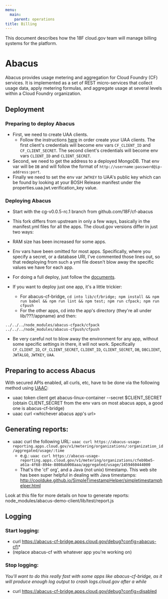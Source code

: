 ```yaml
---
menu:
  main:
    parent: operations
title: Billing
---
```


This document describes how the 18F cloud.gov team will manage billing systems for the platform.

# Abacus

Abacus provides usage metering and aggregation for Cloud Foundry (CF) services. It is implemented as a set of REST micro-services that collect usage data, apply metering formulas, and aggregate usage at several levels within a Cloud Foundry organization.

## Deployment

### Preparing to deploy Abacus

- First, we need to create UAA clients.
  - Follow the instructions [here](https://github.com/18F/cf-abacus/blob/cg-v0.0.5-rc.1/lib/cf/bridge/README.md#uaa-clients) in order create your UAA clients. The first client's credentials will become env vars `CF_CLIENT_ID` and `CF_CLIENT_SECRET`. The second client's credentials will become env vars `CLIENT_ID` and `CLIENT_SECRET`.
- Second, we need to get the address to a deployed MongoDB. That env var will be `DB` and will follow the format of `http://username:password@ip-address:port`.
- Finally we need to set the env var `JWTKEY` to UAA's public key which can be found by looking at your BOSH Release manifest under the properties.uaa.jwt.verification_key value.

### Deploying Abacus

- Start with the cg-v0.0.5-rc.1 branch from github.com/18F/cf-abacus
- This fork differs from upstream in only a few ways, basically in the manifest.yml files for all the apps. The cloud.gov versions differ in just two ways:
- RAM size has been increased for some apps.
- Env vars have been omitted for most apps. Specifically, where you specify a secret, or a database URI, I've commented those lines out, so that redeploying from such a yml file doesn't blow away the specific values we have for each app.


- For doing a full deploy, just follow the [documents](https://github.com/18F/cf-abacus/tree/cg-v0.0.5-rc.1#deploying-to-cloud-foundry).

- If you want to deploy just one app, it's a little trickier:
  - For abacus-cf-bridge, `cd into lib/cf/bridge; npm install && npm run babel && npm run lint && npm test; npm run cfpack; npm run cfpush`
  - For the other apps, cd into the app's directory (they're all under lib/???/appname) and then:
```
../../../node_modules/abacus-cfpack/cfpack
../../../node_modules/abacus-cfpush/cfpush
  ```
- Be very careful not to blow away the environment for any app, without some specific settings in there, it will not work. Specifically `CF_CLIENT_ID`, `CF_CLIENT_SECRET`, `CLIENT_ID`, `CLIENT_SECRET`, `DB`, `DBCLIENT`, `JWTALGO`, `JWTKEY`, `UAA`.

## Preparing to access Abacus
With secured APIs enabled, all curls, etc, have to be done via the following method using [UAAC](https://github.com/cloudfoundry/cf-uaac):

- uaac token client get abacus-linux-container --secret $CLIENT_SECRET
(obtain CLIENT_SECRET from the env vars on most abacus apps, a good one is abacus-cf-bridge)
- uaac curl <whichever abacus app's url>


## Generating reports:
- uaac curl the following URL: `uaac curl https://abacus-usage-reporting.apps.cloud.gov/v1/metering/organizations/:organization_id/aggregated/usage/:time`
  - e.g.:
`uaac curl https://abacus-usage-reporting.apps.cloud.gov/v1/metering/organizations/cfeb9be5-a61a-4f68-894e-8808ab008aaa/aggregated/usage/1459460444000`
  - That's the 'cf' org', and a Java (not unix) timestamp. This web site has been super helpful in dealing with Java timestamps:
http://coolduke.github.io/SimpleTimestampHelper/simpletimestamphelper.html

Look at this file for more details on how to generate reports:
node_modules/abacus-demo-client/lib/test/report.js

## Logging

### Start logging:
- curl https://abacus-cf-bridge.apps.cloud.gov/debug?config=abacus-cf\*
- (replace abacus-cf with whatever app you're working on)

### Stop logging:
*You'll want to do this really fast with some apps like abacus-cf-bridge, as it will produce enough log output to crash logs.cloud.gov after a while*

- curl https://abacus-cf-bridge.apps.cloud.gov/debug?config=disabled
